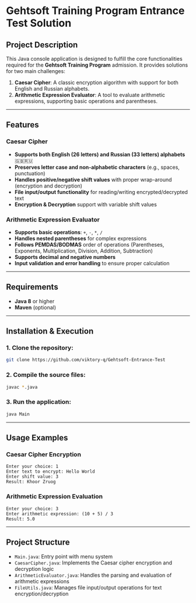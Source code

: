 
# Gehtsoft Training Program Entrance Test Solution 

## Project Description
This Java console application is designed to fulfill the core functionalities required for the **Gehtsoft Training Program** admission. It provides solutions for two main challenges:

1. **Caesar Cipher**: A classic encryption algorithm with support for both English and Russian alphabets.
2. **Arithmetic Expression Evaluator**: A tool to evaluate arithmetic expressions, supporting basic operations and parentheses.

---

## Features 

### Caesar Cipher 
- **Supports both English (26 letters) and Russian (33 letters) alphabets** 🇬🇧🇷🇺
- **Preserves letter case and non-alphabetic characters** (e.g., spaces, punctuation)
- **Handles positive/negative shift values** with proper wrap-around (encryption and decryption)
- **File input/output functionality** for reading/writing encrypted/decrypted text
- **Encryption & Decryption** support with variable shift values

### Arithmetic Expression Evaluator 
- **Supports basic operations**: `+`, `-`, `*`, `/`
- **Handles nested parentheses** for complex expressions
- **Follows PEMDAS/BODMAS** order of operations (Parentheses, Exponents, Multiplication, Division, Addition, Subtraction)
- **Supports decimal and negative numbers**
- **Input validation and error handling** to ensure proper calculation

---

## Requirements 
- **Java 8** or higher
- **Maven** (optional)

---

## Installation & Execution 

### 1. Clone the repository:
```bash
git clone https://github.com/viktory-q/Gehtsoft-Entrance-Test
```

### 2. Compile the source files:
```bash
javac *.java
```

### 3. Run the application:
```bash
java Main
```

---

## Usage Examples 

### Caesar Cipher Encryption 
```text
Enter your choice: 1
Enter text to encrypt: Hello World
Enter shift value: 3
Result: Khoor Zruog
```

### Arithmetic Expression Evaluation 
```text
Enter your choice: 3
Enter arithmetic expression: (10 + 5) / 3
Result: 5.0
```

---

## Project Structure 
- `Main.java`: Entry point with menu system
- `CaesarCipher.java`: Implements the Caesar cipher encryption and decryption logic
- `ArithmeticEvaluator.java`: Handles the parsing and evaluation of arithmetic expressions
- `FileUtils.java`: Manages file input/output operations for text encryption/decryption


